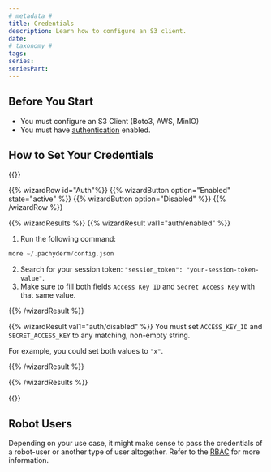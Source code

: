 ```yaml
---
# metadata # 
title: Credentials
description: Learn how to configure an S3 client.
date: 
# taxonomy #
tags: 
series:
seriesPart:
--- 
```


## Before You Start 

- You must configure an S3 Client (Boto3, AWS, MinIO)
- You must have [authentication](/{{%release%}}/set-up/connectors/) enabled.


## How to Set Your Credentials

{{<stack type="wizard">}}

{{% wizardRow id="Auth"%}}
{{% wizardButton option="Enabled" state="active" %}}
{{% wizardButton option="Disabled" %}}
{{% /wizardRow %}}

{{% wizardResults %}}
{{% wizardResult val1="auth/enabled" %}}

1. Run the following command: 

```s
more ~/.pachyderm/config.json
```
2. Search for your session token: `"session_token": "your-session-token-value"`.
3. Make sure to fill both fields `Access Key ID` and `Secret Access Key` with that same value.

{{% /wizardResult %}}

{{% wizardResult val1="auth/disabled" %}}
You must set `ACCESS_KEY_ID` and `SECRET_ACCESS_KEY` to any matching, non-empty string. 

For example, you could set both values to `"x"`. 

{{% /wizardResult %}}

{{% /wizardResults %}}

{{</stack>}}

## Robot Users
Depending on your use case, it might make sense to pass the credentials of a robot-user or another type of user altogether. Refer to the [RBAC](/{{%release%}}/set-up/rbac) for more information.

